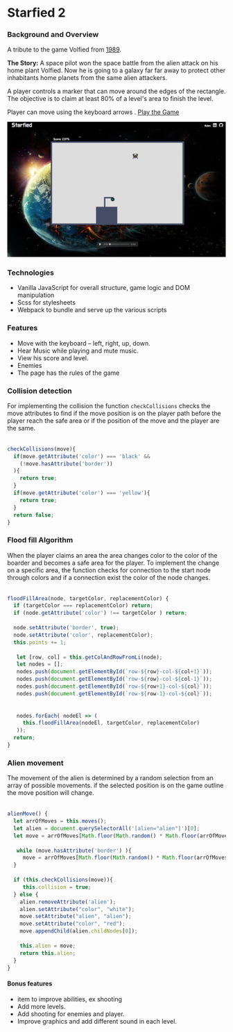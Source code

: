 # Starfied 2

### Background and Overview

A tribute to the game Volfied from [1989](https://www.youtube.com/watch?v=RxuMVqkLD7o).

**The Story:** A space pilot won the space battle from the alien attack on his home plant Volfied. Now he is going to a galaxy far far away to protect other inhabitants home planets from the same alien attackers.

A player controls a marker that can move around the edges of the rectangle. The objective is to claim at least 80% of a level's area to finish the level.

Player can move using the keyboard arrows . [Play the Game](https://roniramon.github.io/starfied/)

![game Image ](assets/images/Screen-Shot-game.png)

### Technologies
*	Vanilla JavaScript for overall structure, game logic and DOM manipulation
*	Scss for stylesheets
*	Webpack to bundle and serve up the various scripts

### Features
*	Move with the keyboard – left, right, up, down.
*	Hear Music while playing and mute music.
*	View his score and level.
*	Enemies
*	The page has the rules of the game

### Collision detection
For implementing the collision the function `checkCollisions` checks the move attributes to find if the move position is on the player path before the player reach the safe area or if the position of the move and the player are the same.    

``` javascript

checkCollisions(move){
  if(move.getAttribute('color') === 'black' &&
    (!move.hasAttribute('border'))
  ){
    return true;
  }
  if(move.getAttribute('color') === 'yellow'){
    return true;
  }
  return false;
}

```

### Flood fill Algorithm

When the player claims an area the area changes color to the color of the boarder and becomes a safe area for the player.
To implement the change on a specific area, the function checks for connection to the start node through colors and if a connection exist the color of the node changes.

``` javascript

floodFillArea(node, targetColor, replacementColor) {
  if (targetColor === replacementColor) return;
  if (node.getAttribute('color') !== targetColor ) return;

  node.setAttribute('border', true);
  node.setAttribute('color', replacementColor);
  this.points += 1;

   let [row, col] = this.getColAndRowFromLi(node);
   let nodes = [];
   nodes.push(document.getElementById(`row-${row}-col-${col+1}`));
   nodes.push(document.getElementById(`row-${row}-col-${col-1}`));
   nodes.push(document.getElementById(`row-${row+1}-col-${col}`));
   nodes.push(document.getElementById(`row-${row-1}-col-${col}`));


   nodes.forEach( nodeEl => (
     this.floodFillArea(nodeEl, targetColor, replacementColor)
   ));
  return;
}

```

### Alien movement

The movement of the alien is determined by a random selection from an array of possible movements. if the selected position is on the game outline the move position will change.

``` javascript

alienMove() {
  let arrOfMoves = this.moves();
  let alien = document.querySelectorAll('[alien="alien"]')[0];
  let move = arrOfMoves[Math.floor(Math.random() * Math.floor(arrOfMoves.length))];

   while (move.hasAttribute('border') ){
     move = arrOfMoves[Math.floor(Math.random() * Math.floor(arrOfMoves.length))];
  }

  if (this.checkCollisions(move)){
     this.collision = true;
  } else {
    alien.removeAttribute('alien');
    alien.setAttribute("color", "white");
    move.setAttribute("alien", "alien");
    move.setAttribute("color", "red");
    move.appendChild(alien.childNodes[0]);

    this.alien = move;
    return this.alien;
  }
}

```




#### Bonus features
* item to improve abilities, ex shooting
* Add more levels.
* Add shooting for enemies and player.
* Improve graphics and add different sound in each level.  
